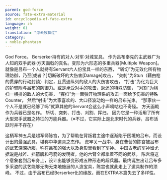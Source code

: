 ```yaml
---
parent: god-force
source: fate-extra-material
id: encyclopedia-of-fate-extra
language: zh
weight: 61
translation: "浮云般飘过"
category:
- noble-phantasm
---
```


God Force。
Berserker持有的对人·对军·对城宝具。
作为吕布奉先的主武器广为人知的双手武器·方天画戟的真名。变形为六形态的多重兵器[Multiple Weapon]。就像是吕布一个人就持有Servant六人份宝具一样的东西，
“斩切”为无效化所有物理防御，乃至[或者？]切断破坏的大伤害[Damage]攻击，
“突刺”为Stun（藉由枪的贯穿的行动封锁）判定，且贯通纵列的敌人的大伤害攻击，
“打击”为化为巨大的护臂附与吕布的防御力。或是承受对手的攻击，返还的特殊防御，
“刈割”为横扫一横排的敌人的大伤害，
“挥扫”为一面弹开物理系的攻击一面给予伤害的特殊Counter，
然后“射击”为大家喜欢的、大口径波动炮一样的吕布光束。
“那家伙一个人不是就已经够了吗”就算其他的Servant会这么小声嘀咕也不奇怪。
方天画戟作为兵器已是名作。
斩切、突刺、打击、刈割、挥扫。
因为它是一种活用了所有大型双手武器之特征的万能兵器。（※不过，它实际上是北宋时代的兵器，吕布活跃时并不存在）

这柄军神五兵是超军师陈宫，为了帮助在背叛君主途中逐渐陷于困境的吕布，而设计出的最强武具，堪称中华道具之杰作。
虎牢关一战中，身在曹营的陈宫被吕布的武艺深深折服，称在吕布的强大以及身影里看到了军神。
中国古老的军神蚩尤据说是战斧、挡箭牌和弓箭的发明者，他的六臂全都拿着不同的武器。
陈宫将这个意象套到吕布身上，设计出能够变形成五种形态的超兵器。最终诞生出让吕布多多采姿的武艺能够无拘无束地施展的人造宝具，陈宫也就此走上了道具制作的顶峰。
不过，由于吕布已经Berserker化的缘故，而在EXTRA本篇失去了多样性。
